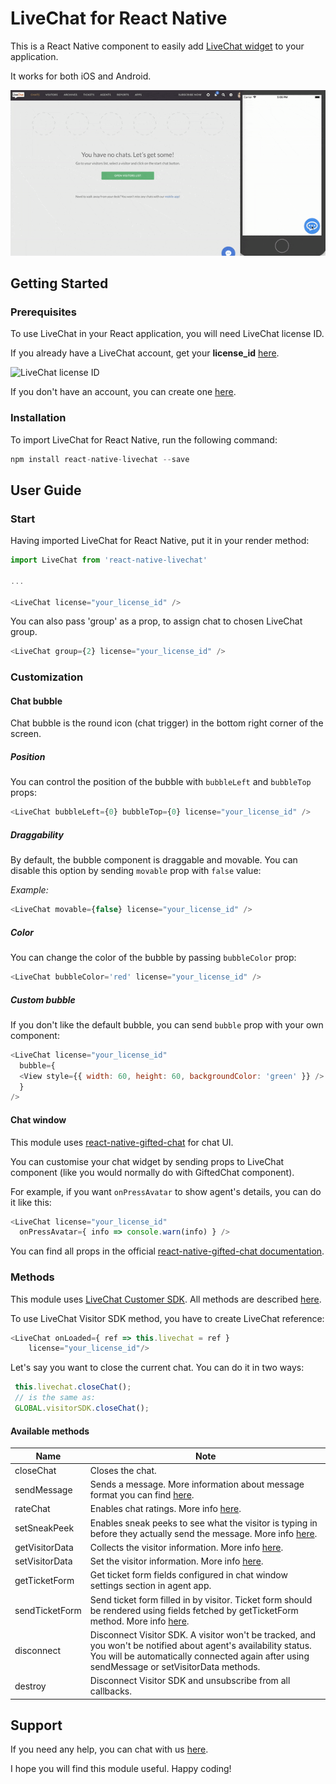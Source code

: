 # LiveChat for React Native

This is a React Native component to easily add [LiveChat widget](https://www.livechatinc.com/) to your application.

It works for both iOS and Android.

![LiveChat for React Native demo](https://raw.githubusercontent.com/venits/react-native-router-flux/master/livechatdemo.gif)

## Getting Started

### Prerequisites

To use LiveChat in your React application, you will need LiveChat license ID. 

If you already have a LiveChat account, get your **license_id** [here](https://my.livechatinc.com/settings/code).

![LiveChat license ID](https://github.com/livechat/react-livechat/blob/master/license.png)

If you don't have an account, you can create one [here](https://www.livechatinc.com/).

### Installation

To import LiveChat for React Native, run the following command:

```javascript
npm install react-native-livechat --save
```

## User Guide

### Start

Having imported LiveChat for React Native, put it in your render method:

```javascript
import LiveChat from 'react-native-livechat'

...

<LiveChat license="your_license_id" />
```

You can also pass 'group' as a prop, to assign chat to chosen LiveChat group.
```javascript
<LiveChat group={2} license="your_license_id" />
```


### Customization

#### Chat bubble

Chat bubble is the round icon (chat trigger) in the bottom right corner of the screen.

##### Position

You can control the position of the bubble with `bubbleLeft` and `bubbleTop` props:

```javascript
<LiveChat bubbleLeft={0} bubbleTop={0} license="your_license_id" />
```

##### Draggability

By default, the bubble component is draggable and movable. You can disable this option by sending `movable` prop with `false` value:

*Example:*
```javascript
<LiveChat movable={false} license="your_license_id" />
```

##### Color

You can change the color of the bubble by passing `bubbleColor` prop:

```javascript
<LiveChat bubbleColor='red' license="your_license_id" />
```
##### Custom bubble

If you don't like the default bubble, you can send `bubble` prop with your own component:

```javascript
<LiveChat license="your_license_id"
  bubble={
  <View style={{ width: 60, height: 60, backgroundColor: 'green' }} />
  }
/>
```

#### Chat window

This module uses [react-native-gifted-chat](https://github.com/FaridSafi/react-native-gifted-chat) for chat UI.

You can customise your chat widget by sending props to LiveChat component (like you would normally do with GiftedChat component).

For example, if you want `onPressAvatar` to show agent's details, you can do it like this:

```javascript
<LiveChat license="your_license_id"
  onPressAvatar={ info => console.warn(info) } />
```

You can find all props in the official [react-native-gifted-chat documentation](https://github.com/FaridSafi/react-native-gifted-chat).


### Methods

This module uses [LiveChat Customer SDK](https://docs.livechatinc.com/visitor-sdk/). All methods are described [here](https://docs.livechatinc.com/visitor-sdk/#methods).

To use LiveChat Visitor SDK method, you have to create LiveChat reference:

```javascript
<LiveChat onLoaded={ ref => this.livechat = ref } 
	license="your_license_id"/>
```

Let's say you want to close the current chat. You can do it in two ways:
```javascript
 this.livechat.closeChat();
 // is the same as:
 GLOBAL.visitorSDK.closeChat();
```

#### Available methods

|Name|Note|
|---|---|
| closeChat | Closes the chat. |
| sendMessage | Sends a message. More information about message format you can find [here](https://docs.livechatinc.com/visitor-sdk/#sendmessage). |
| rateChat | Enables chat ratings. More info [here](https://docs.livechatinc.com/visitor-sdk/#ratechat).  |
|setSneakPeek | Enables sneak peeks to see what the visitor is typing in before they actually send the message. More info [here](https://docs.livechatinc.com/visitor-sdk/#setsneakpeek). |
| getVisitorData | Collects the visitor information. More info [here](https://docs.livechatinc.com/visitor-sdk/#getvisitordata). |
|setVisitorData | Set the visitor information. More info [here](https://docs.livechatinc.com/visitor-sdk/#setvisitordata).|
|getTicketForm | Get ticket form fields configured in chat window settings section in agent app. |
| sendTicketForm | Send ticket form filled in by visitor. Ticket form should be rendered using fields fetched by getTicketForm method. More info [here](https://docs.livechatinc.com/visitor-sdk/#sendticketform).|
| disconnect | Disconnect Visitor SDK. A visitor won't be tracked, and you won't be notified about agent's availability status. You will be automatically connected again after using sendMessage or setVisitorData methods. |
| destroy | Disconnect Visitor SDK and unsubscribe from all callbacks. |


## Support
If you need any help, you can chat with us [here](https://www.chat.io/live-chat-guide/).

I hope you will find this module useful. Happy coding!
